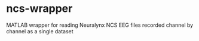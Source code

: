 # ncs-wrapper
MATLAB wrapper for reading Neuralynx NCS EEG files recorded channel by channel as a single dataset
